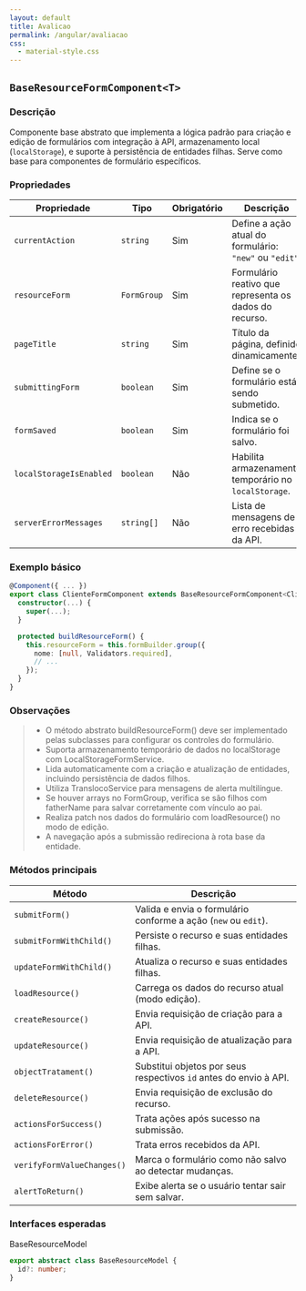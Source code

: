 ```yaml
---
layout: default
title: Avalicao
permalink: /angular/avaliacao
css:
  - material-style.css
---
```


## `BaseResourceFormComponent<T>`

### Descrição

Componente base abstrato que implementa a lógica padrão para criação e edição de formulários com integração à API, armazenamento local (`localStorage`), e suporte à persistência de entidades filhas. Serve como base para componentes de formulário específicos.

### Propriedades

| Propriedade             | Tipo        | Obrigatório | Descrição                                               | Exemplo          |
| ----------------------- | ----------- | ----------- | ------------------------------------------------------- | ---------------- |
| `currentAction`         | `string`    | Sim         | Define a ação atual do formulário: `"new"` ou `"edit"`. | `"new"`          |
| `resourceForm`          | `FormGroup` | Sim         | Formulário reativo que representa os dados do recurso.  | `FormGroup`      |
| `pageTitle`             | `string`    | Sim         | Título da página, definido dinamicamente.               | `"Novo Cliente"` |
| `submittingForm`        | `boolean`   | Sim         | Define se o formulário está sendo submetido.            | `true`           |
| `formSaved`             | `boolean`   | Sim         | Indica se o formulário foi salvo.                       | `false`          |
| `localStorageIsEnabled` | `boolean`   | Não         | Habilita armazenamento temporário no `localStorage`.    | `true`           |
| `serverErrorMessages`   | `string[]`  | Não         | Lista de mensagens de erro recebidas da API.            | `["Erro X"]`     |

### Exemplo básico

```ts
@Component({ ... })
export class ClienteFormComponent extends BaseResourceFormComponent<Cliente> {
  constructor(...) {
    super(...);
  }

  protected buildResourceForm() {
    this.resourceForm = this.formBuilder.group({
      nome: [null, Validators.required],
      // ...
    });
  }
}
```

### Observações

> - O método abstrato buildResourceForm() deve ser implementado pelas subclasses para configurar os controles do formulário.
> - Suporta armazenamento temporário de dados no localStorage com LocalStorageFormService.
> - Lida automaticamente com a criação e atualização de entidades, incluindo persistência de dados filhos.
> - Utiliza TranslocoService para mensagens de alerta multilíngue.
> - Se houver arrays no FormGroup, verifica se são filhos com fatherName para salvar corretamente com vínculo ao pai.
> - Realiza patch nos dados do formulário com loadResource() no modo de edição.
> - A navegação após a submissão redireciona à rota base da entidade.

### Métodos principais

| Método                     | Descrição                                                         |
| -------------------------- | ----------------------------------------------------------------- |
| `submitForm()`             | Valida e envia o formulário conforme a ação (`new` ou `edit`).    |
| `submitFormWithChild()`    | Persiste o recurso e suas entidades filhas.                       |
| `updateFormWithChild()`    | Atualiza o recurso e suas entidades filhas.                       |
| `loadResource()`           | Carrega os dados do recurso atual (modo edição).                  |
| `createResource()`         | Envia requisição de criação para a API.                           |
| `updateResource()`         | Envia requisição de atualização para a API.                       |
| `objectTratament()`        | Substitui objetos por seus respectivos `id` antes do envio à API. |
| `deleteResource()`         | Envia requisição de exclusão do recurso.                          |
| `actionsForSuccess()`      | Trata ações após sucesso na submissão.                            |
| `actionsForError()`        | Trata erros recebidos da API.                                     |
| `verifyFormValueChanges()` | Marca o formulário como não salvo ao detectar mudanças.           |
| `alertToReturn()`          | Exibe alerta se o usuário tentar sair sem salvar.                 |

### Interfaces esperadas

BaseResourceModel

```ts
export abstract class BaseResourceModel {
  id?: number;
}
```

